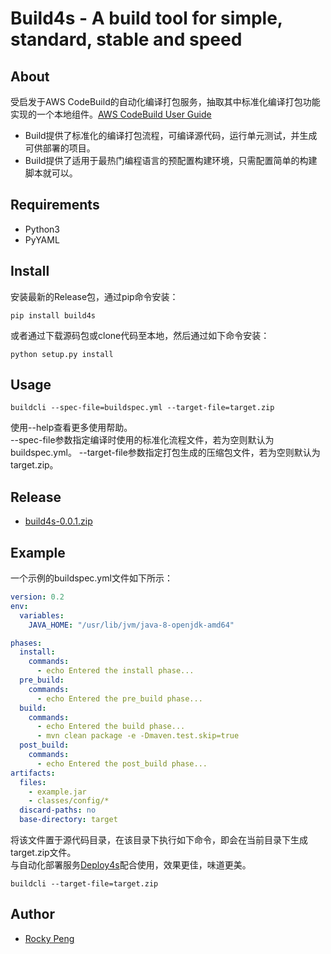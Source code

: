 # Build4s - A build tool for simple, standard, stable and speed

## About
受启发于AWS CodeBuild的自动化编译打包服务，抽取其中标准化编译打包功能实现的一个本地组件。[AWS CodeBuild User Guide](https://docs.aws.amazon.com/zh_cn/codebuild/latest/userguide/welcome.html)
- Build提供了标准化的编译打包流程，可编译源代码，运行单元测试，并生成可供部署的项目。   
- Build提供了适用于最热门编程语言的预配置构建环境，只需配置简单的构建脚本就可以。   

## Requirements
- Python3
- PyYAML

## Install
安装最新的Release包，通过pip命令安装：
```shell
pip install build4s
```
或者通过下载源码包或clone代码至本地，然后通过如下命令安装：
```shell
python setup.py install
```

## Usage
```shell
buildcli --spec-file=buildspec.yml --target-file=target.zip
```
使用--help查看更多使用帮助。  
--spec-file参数指定编译时使用的标准化流程文件，若为空则默认为buildspec.yml。
--target-file参数指定打包生成的压缩包文件，若为空则默认为target.zip。

## Release
- [build4s-0.0.1.zip](https://github.com/meanstrong/build4s/releases/download/v0.0.1/build4s-0.0.1.zip)

## Example
一个示例的buildspec.yml文件如下所示：
```yaml
version: 0.2
env:
  variables:
    JAVA_HOME: "/usr/lib/jvm/java-8-openjdk-amd64"

phases:
  install:
    commands:
      - echo Entered the install phase...
  pre_build:
    commands:
      - echo Entered the pre_build phase...
  build:
    commands:
      - echo Entered the build phase...
      - mvn clean package -e -Dmaven.test.skip=true
  post_build:
    commands:
      - echo Entered the post_build phase...
artifacts:
  files:
    - example.jar
    - classes/config/*
  discard-paths: no
  base-directory: target
```
将该文件置于源代码目录，在该目录下执行如下命令，即会在当前目录下生成target.zip文件。   
与自动化部署服务[Deploy4s](https://github.com/meanstrong/deploy)配合使用，效果更佳，味道更美。
```shell
buildcli --target-file=target.zip
```

## Author
- <a href="mailto:pmq2008@gmail.com">Rocky Peng</a>
